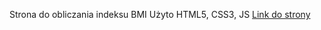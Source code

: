 Strona do obliczania indeksu BMI
Użyto HTML5, CSS3, JS
[Link do strony](https://mariomala.github.io/KalkulatorBMI/)
